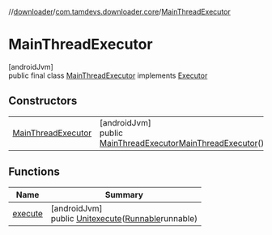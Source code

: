 //[downloader](../../../index.md)/[com.tamdevs.downloader.core](../index.md)/[MainThreadExecutor](index.md)

# MainThreadExecutor

[androidJvm]\
public final class [MainThreadExecutor](index.md) implements [Executor](https://developer.android.com/reference/kotlin/java/util/concurrent/Executor.html)

## Constructors

| | |
|---|---|
| [MainThreadExecutor](-main-thread-executor.md) | [androidJvm]<br>public [MainThreadExecutor](index.md)[MainThreadExecutor](-main-thread-executor.md)() |

## Functions

| Name | Summary |
|---|---|
| [execute](execute.md) | [androidJvm]<br>public [Unit](https://kotlinlang.org/api/latest/jvm/stdlib/kotlin/-unit/index.html)[execute](execute.md)([Runnable](https://developer.android.com/reference/kotlin/java/lang/Runnable.html)runnable) |
